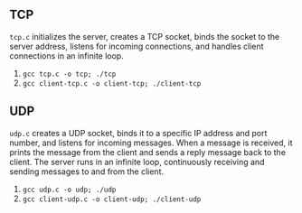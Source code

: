 ## TCP
`tcp.c` initializes the server, creates a TCP socket, binds the socket to the server address, listens for incoming connections, and handles client connections in an infinite loop.

1. `gcc tcp.c -o tcp; ./tcp`
2. `gcc client-tcp.c -o client-tcp; ./client-tcp`

## UDP
`udp.c` creates a UDP socket, binds it to a specific IP address and port number, and listens for incoming messages.
When a message is received, it prints the message from the client and sends a reply message back to the client.
The server runs in an infinite loop, continuously receiving and sending messages to and from the client.

1. `gcc udp.c -o udp; ./udp`
2. `gcc client-udp.c -o client-udp; ./client-udp`
